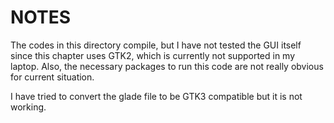 # NOTES

The codes in this directory compile, but I have not tested the GUI itself since this chapter uses GTK2, which is currently not supported in my laptop. Also, the necessary packages to run this code are not really obvious for current situation.

I have tried to convert the glade file to be GTK3 compatible but it is not working.